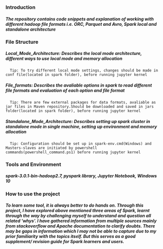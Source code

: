 ### Introduction
##### The repository contains code snippets and explanation of working with different hadoop file formats i.e. ORC, Parquet and Avro, Spark local and standalone architecture

### File Structure
##### Local_Mode_Architecture: Describes the local mode architecture, different ways to use local mode and memory allocation
      Tip: To try different local mode settings, changes should be made in conf file(located in spark folder), before running jupyter kernel
##### File_formats: Describes the avaliable options in spark to read different file formats and evaluation of each option and file format
      Tip: There are few external packages for data formats, avaliable as jar files in Maven repository.Should be downloaded and saved in jars folder(located in spark folder), before running jupyter kernel
##### Standalone_Mode_Architecture: Describes setting up spark cluster in standalone mode in single machine, setting up environment and memory allocation
      Tip: Configuration should be set up in spark-env.cmd(Windows) and Masters-slaves are initiated by powershell commands(powershell_command.ps1) before running jupyter kernel
### Tools and Environment
##### spark-3.0.1-bin-hadoop2.7, pyspark library, Jupyter Notebook, Windows 10

### How to use the project
##### To learn some tool, it is always better to do hands on. Through this project, I have explored above mentioned three areas of Spark, learnt through the way by challenging myself to understand and question all related 'whys'. I have gathered information from multiple sources mainly from stackoverflow and Apache documentation to clarify doubts. There may be gaps in information which I may not be able to capture due to my prior familiarity with the topics itself. But this serves as a good supplement/ revision guide for Spark learners and users.
                             



